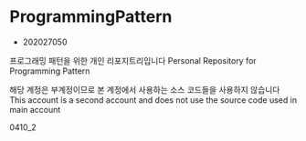 # ProgrammingPattern
* 202027050

프로그래밍 패턴을 위한 개인 리포지트리입니다
Personal Repository for Programming Pattern

해당 계정은 부계정이므로 본 계정에서 사용하는 소스 코드들을 사용하지 않습니다
This account is a second account and does not use the source code used in main account

0410_2
